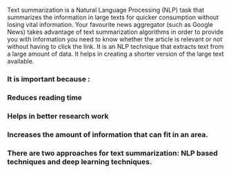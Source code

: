 Text summarization is a Natural Language Processing (NLP) task that summarizes the information in large texts for quicker consumption without losing vital information. Your favourite news aggregator (such as Google News) takes advantage of text summarization algorithms in order to provide you with information you need to know whether the article is relevant or not without having to click the link. 
It is an NLP technique that extracts text from a large amount of data. It helps in creating a shorter version of the large text available.

### It is important because :

### Reduces reading time <br>
### Helps in better research work <br>
### Increases the amount of information that can fit in an area. <br>
### There are two approaches for text summarization: NLP based techniques and deep learning techniques.

